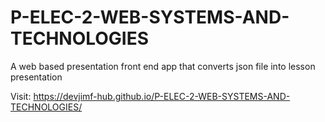 # P-ELEC-2-WEB-SYSTEMS-AND-TECHNOLOGIES
A web based presentation front end app that converts json file into lesson presentation

Visit:
https://devjimf-hub.github.io/P-ELEC-2-WEB-SYSTEMS-AND-TECHNOLOGIES/